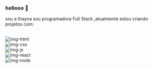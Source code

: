 ### hellooo :purple_heart:

sou a thayna sou programadora Full Stack ,atualmente estou criando projetos com:

<br><img src="https://img.shields.io/badge/HTML5-E34F26?style=for-the-badge&logo=html5&logoColor=white" alt="img-html">
 <br><img src="https://img.shields.io/badge/CSS3-1572B6?style=for-the-badge&logo=css3&logoColor=white" alt="img-css">
 <br><img src="https://img.shields.io/badge/JavaScript-F7DF1E?style=for-the-badge&logo=javascript&logoColor=black" alt="img-js">
  <br><img src="https://img.shields.io/badge/React-20232A?style=for-the-badge&logo=react&logoColor=61DAFB" alt="img-react">
  <br><img src="https://img.shields.io/badge/Node.js-43853D?style=for-the-badge&logo=node.js&logoColor=white" alt="img-node">

